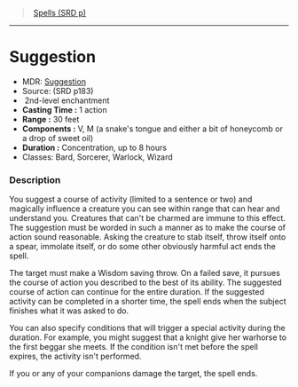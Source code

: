 ﻿---
!SpellVO
Level: 2
Type: enchantment
CastingTime: 1 action
Range: 30 feet
Components: V, M (a snake's tongue and either a bit of honeycomb or a drop of sweet oil)
Duration: Concentration, up to 8 hours
Classes: Bard, Sorcerer, Warlock, Wizard
Id: spells_vo.md#suggestion
ParentLink: spells_vo.md#spells-srd-p
Name: Suggestion
ParentName: Spells (SRD p)
NameLevel: 1
AltName: '[Suggestion](hd_spells_suggestion.md)'
Source: (SRD p183)
Attributes: {}
---
> [Spells (SRD p)](srd_spells.md)

---

# Suggestion

- MDR: [Suggestion](hd_spells_suggestion.md)
- Source: (SRD p183)
-  2nd-level enchantment
- **Casting Time :** 1 action
- **Range :** 30 feet
- **Components :** V, M (a snake's tongue and either a bit of honeycomb or a drop of sweet oil)
- **Duration :** Concentration, up to 8 hours
- Classes: Bard, Sorcerer, Warlock, Wizard

### Description

You suggest a course of activity (limited to a sentence or two) and magically influence a creature you can see within range that can hear and understand you. Creatures that can't be charmed are immune to this effect. The suggestion must be worded in such a manner as to make the course of action sound reasonable. Asking the creature to stab itself, throw itself onto a spear, immolate itself, or do some other obviously harmful act ends the spell.

The target must make a Wisdom saving throw. On a failed save, it pursues the course of action you described to the best of its ability. The suggested course of action can continue for the entire duration. If the suggested activity can be completed in a shorter time, the spell ends when the subject finishes what it was asked to do.

You can also specify conditions that will trigger a special activity during the duration. For example, you might suggest that a knight give her warhorse to the first beggar she meets. If the condition isn't met before the spell expires, the activity isn't performed.

If you or any of your companions damage the target, the spell ends.

